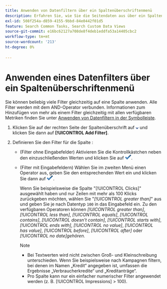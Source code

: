 ```yaml
---
title: Anwenden von Datenfiltern über ein Spaltenüberschriftenmenü
description: Erfahren Sie, wie Sie die Seitendaten aus über ein Spaltenüberschriftenmenü filtern.
exl-id: 508f254a-d859-4155-9bbd-84e0442f01d5
feature: Search Common Tasks, Search Custom Data Views
source-git-commit: e16bc62127a708de8f4deb1eddfa53a14405cbc2
workflow-type: tm+mt
source-wordcount: '213'
ht-degree: 0%

---
```


# Anwenden eines Datenfilters über ein Spaltenüberschriftenmenü

Sie können beliebig viele Filter gleichzeitig auf eine Spalte anwenden. Alle Filter werden mit dem AND-Operator verbunden. Informationen zum Hinzufügen von mehr als einem Filter gleichzeitig mit allen verfügbaren Metriken finden Sie unter [Anwenden von Datenfiltern in der Symbolleiste](column-filter-apply-from-toolbar.md).

1. Klicken Sie auf der rechten Seite der Spaltenüberschrift auf ![Pfeil nach unten](/help/search-social-commerce/assets/arrow-down-dropdown.png "Pfeil nach unten") und klicken Sie dann auf **[!UICONTROL Add Filter]**.

1. Definieren Sie den Filter für die Spalte :

   * (Filter ohne Eingabefelder) Aktivieren Sie die Kontrollkästchen neben den einzuschließenden Werten und klicken Sie auf ![Filter aktualisieren](/help/search-social-commerce/assets/select.png "Filter aktualisieren").

   * (Filter mit Eingabefeldern) Wählen Sie im zweiten Menü einen Operator aus, geben Sie den entsprechenden Wert ein und klicken Sie dann auf ![Filter aktualisieren](/help/search-social-commerce/assets/select.png "Filter aktualisieren").

     Wenn Sie beispielsweise die Spalte &quot;[!UICONTROL Clicks]&quot; ausgewählt haben und nur Zeilen mit mehr als 100 Klicks zurückgeben möchten, wählen Sie &quot;*[!UICONTROL greater than]*&quot; aus und geben Sie je nach Datentyp `100` in das Eingabefeld ein. Zu den verfügbaren Operatoren können *[!UICONTROL greater than]*, *[!UICONTROL less than]*, *[!UICONTROL equals]*, *[!UICONTROL contains]*, *[!UICONTROL doesn't contain]*, *[!UICONTROL starts with]*, *[!UICONTROL ends with]*, *[!UICONTROL no value]*, *[!UICONTROL has value]*, *[!UICONTROL before]*, *[!UICONTROL after]* oder *[!UICONTROL no date]gehören.*

     >[!NOTE]
     >
     >* Bei Textwerten wird nicht zwischen Groß- und Kleinschreibung unterschieden. Wenn Sie beispielsweise nach Kampagnen filtern, bei denen im Namen „Kredit“ angegeben ist, umfassen die Ergebnisse „Verbraucherkredite“ und „Kreditanträge“.
     >* Pro Spalte kann nur ein einfacher numerischer Filter angewendet werden (z. B. [!UICONTROL Impressions] \> 100).
